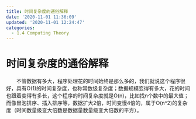 ```yaml
---
title: 时间复杂度的通俗解释
date: '2020-11-01 11:36:09'
updated: '2020-11-01 12:24:47'
categories:
  - 1.4 Computing Theory
---
```

# 时间复杂度的通俗解释

　　不管数据有多大，程序处理花的时间始终是那么多的，我们就说这个程序很好，具有O(1)的时间复杂度，也称常数级复杂度；数据规模变得有多大，花的时间也跟着变得有多长，这个程序的时间复杂度就是O(n)，比如找n个数中的最大值；而像冒泡排序、插入排序等，数据扩大2倍，时间变慢4倍的，属于O(n^2)的复杂度（时间数量级变大倍数是数据量数量级变大倍数的平方）。

